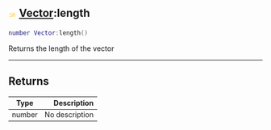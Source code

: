 ## ![shared](../../.gitbook/assets/shared.png) [Vector](./readme/vector.md):length

```lua
number Vector:length()
```

Returns the length of the vector

------
## Returns

| Type   | Description |
| ------ | ----------: |
| number | No description |

